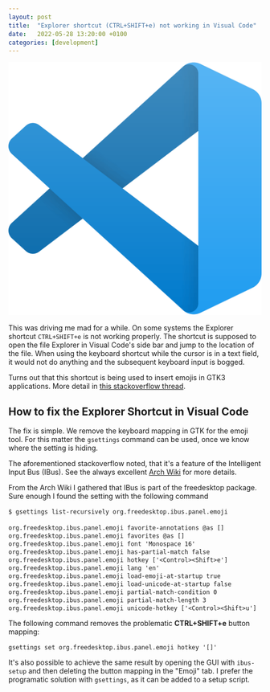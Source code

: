 ```yaml
---
layout: post
title:  "Explorer shortcut (CTRL+SHIFT+e) not working in Visual Code"
date:   2022-05-28 13:20:00 +0100
categories: [development]
---
```


![Visual Code Logo](/images/Visual-Studio-Code-Crack-497510271.png "Visual Code")


This was driving me mad for a while. On some systems the Explorer shortcut `CTRL+SHIFT+e` is not working properly. The shortcut is supposed to open the file Explorer in Visual Code's side bar and jump to the location of the file. When using the keyboard shortcut while the cursor is in a text field, it would not do anything and the subsequent keyboard input is bogged.

Turns out that this shortcut is being used to insert emojis in GTK3 applications. More detail in [this stackoverflow thread](https://stackoverflow.com/questions/52032340/ctrlshifte-inserts-special-characters-into-file-instead-of-showing-explorer-pa).

## How to fix the Explorer Shortcut in Visual Code
The fix is simple. We remove the keyboard mapping in GTK for the emoji tool. For this matter the `gsettings` command can be used, once we know where the setting is hiding.

The aforementioned stackoverflow noted, that it's a feature of the Intelligent Input Bus (IBus). See the always excellent [Arch Wiki](https://wiki.archlinux.org/title/IBus) for more details.

From the Arch Wiki I gathered that IBus is part of the freedesktop package. Sure enough I found the setting with the following command

```shell
$ gsettings list-recursively org.freedesktop.ibus.panel.emoji

org.freedesktop.ibus.panel.emoji favorite-annotations @as []
org.freedesktop.ibus.panel.emoji favorites @as []
org.freedesktop.ibus.panel.emoji font 'Monospace 16'
org.freedesktop.ibus.panel.emoji has-partial-match false
org.freedesktop.ibus.panel.emoji hotkey ['<Control><Shift>e']
org.freedesktop.ibus.panel.emoji lang 'en'
org.freedesktop.ibus.panel.emoji load-emoji-at-startup true
org.freedesktop.ibus.panel.emoji load-unicode-at-startup false
org.freedesktop.ibus.panel.emoji partial-match-condition 0
org.freedesktop.ibus.panel.emoji partial-match-length 3
org.freedesktop.ibus.panel.emoji unicode-hotkey ['<Control><Shift>u']
```

The following command removes the problematic **CTRL+SHIFT+e** button mapping:

```shell
gsettings set org.freedesktop.ibus.panel.emoji hotkey '[]'
```

It's also possible to achieve the same result by opening the GUI with `ibus-setup` and then deleting the button mapping in the "Emoji" tab. I prefer the programatic solution with `gsettings`, as it can be added to a setup script.